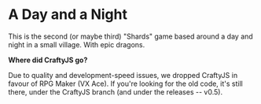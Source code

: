 # A Day  and a Night 
This is the second (or maybe third) "Shards" game based around a day and night in a small village. With epic dragons.

**Where did CraftyJS go?**

Due to quality and development-speed issues, we dropped CraftyJS in favour of RPG Maker (VX Ace). If you're looking for the old code, it's still there, under the CraftyJS branch (and under the releases -- v0.5).
